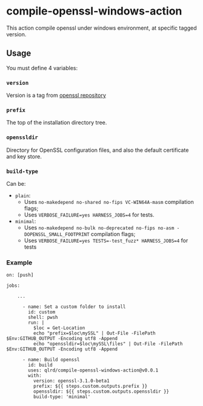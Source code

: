 # compile-openssl-windows-action

This action compile openssl under windows environment, at specific tagged version.

## Usage

You must define 4 variables:

### `version`

Version is a tag from [openssl repository](https://github.com/openssl/openssl/tags)

### `prefix`

The top of the installation directory tree.

### `openssldir`

Directory for OpenSSL configuration files, and also the default certificate and key store.

### `build-type`

Can be:

- `plain`:
    - Uses `no-makedepend no-shared no-fips VC-WIN64A-masm` compilation flags;
    - Uses `VERBOSE_FAILURE=yes HARNESS_JOBS=4` for tests.
- `minimal`:
    - Uses `no-makedepend no-bulk no-deprecated no-fips no-asm -DOPENSSL_SMALL_FOOTPRINT` compilation flags;
    - Uses `VERBOSE_FAILURE=yes TESTS=-test_fuzz* HARNESS_JOBS=4` for tests

### Example

```
on: [push]

jobs:

    ...

      - name: Set a custom folder to install
        id: custom
        shell: pwsh
        run: |
          $loc = Get-Location
          echo "prefix=$loc\mySSL" | Out-File -FilePath $Env:GITHUB_OUTPUT -Encoding utf8 -Append
          echo "openssldir=$loc\mySSL\files" | Out-File -FilePath $Env:GITHUB_OUTPUT -Encoding utf8 -Append

      - name: Build openssl
        id: build
        uses: qlrd/compile-openssl-windows-action@v0.0.1
        with:
          version: openssl-3.1.0-beta1
          prefix: ${{ steps.custom.outputs.prefix }}
          openssldir: ${{ steps.custom.outputs.openssldir }}
          build-type: 'minimal'
```
